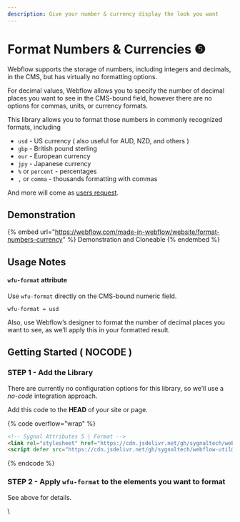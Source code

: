 ```yaml
---
description: Give your number & currency display the look you want
---
```


# Format Numbers & Currencies ❺

Webflow supports the storage of numbers, including integers and decimals, in the CMS, but has virtually no formatting options.

For decimal values, Webflow allows you to specify the number of decimal places you want to see in the CMS-bound field, however there are no options for commas, units, or currency formats.

This library allows you to format those numbers in commonly recognized formats, including

* `usd` - US currency ( also useful for AUD, NZD, and others )
* `gbp` - British pound sterling
* `eur` - European currency
* `jpy` - Japanese currency
* `%` or `percent` - percentages
* `,` or `comma` - thousands formatting with commas

And more will come as [users request](mailto:wfu@sygnal.com).

## Demonstration <a href="#usage-notes" id="usage-notes"></a>

{% embed url="https://webflow.com/made-in-webflow/website/format-numbers-currency" %}
Demonstration and Cloneable
{% endembed %}

## Usage Notes <a href="#usage-notes" id="usage-notes"></a>

#### `wfu-format` attribute <a href="#wfu-format-attribute" id="wfu-format-attribute"></a>

Use `wfu-format` directly on the CMS-bound numeric field.

```
wfu-format = usd
```

Also, use Webflow’s designer to format the number of decimal places you want to see, as we’ll apply this in your formatted result.

## Getting Started ( NOCODE ) <a href="#getting-started-nocode" id="getting-started-nocode"></a>

### STEP 1 - Add the Library <a href="#step-1---add-the-library" id="step-1---add-the-library"></a>

There are currently no configuration options for this library, so we’ll use a _no-code_ integration approach.

Add this code to the **HEAD** of your site or page.

{% code overflow="wrap" %}
```html
<!-- Sygnal Attributes 5 | Format -->
<link rel="stylesheet" href="https://cdn.jsdelivr.net/gh/sygnaltech/webflow-util@5.2.10/dist/css/webflow-format.css">
<script defer src="https://cdn.jsdelivr.net/gh/sygnaltech/webflow-util@5.2.10/dist/nocode/webflow-format.js"></script>
```
{% endcode %}

### STEP 2 - Apply `wfu-format` to the elements you want to format <a href="#step-2---apply-wfu-format-to-the-elements-you-want-to-format" id="step-2---apply-wfu-format-to-the-elements-you-want-to-format"></a>

See above for details.

\
